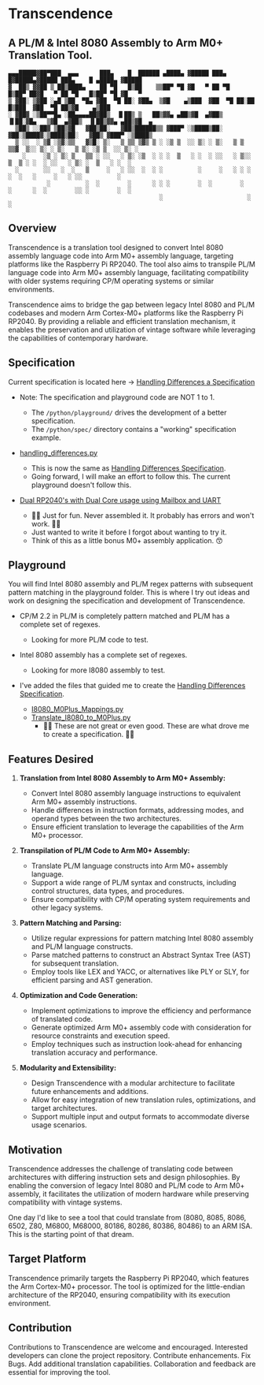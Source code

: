 # Transcendence
## A PL/M & Intel 8080 Assembly to Arm M0+ Translation Tool.

```ansi
▄▄▄█████▓██▀███  ▄▄▄      ███▄    █  ██████ ▄████▄ ▓█████ ███▄    █▓█████▄▓█████ ███▄    █ ▄████▄ ▓█████ 
▓  ██▒ ▓▓██ ▒ ██▒████▄    ██ ▀█   █▒██    ▒▒██▀ ▀█ ▓█   ▀ ██ ▀█   █▒██▀ ██▓█   ▀ ██ ▀█   █▒██▀ ▀█ ▓█   ▀ 
▒ ▓██░ ▒▓██ ░▄█ ▒██  ▀█▄ ▓██  ▀█ ██░ ▓██▄  ▒▓█    ▄▒███  ▓██  ▀█ ██░██   █▒███  ▓██  ▀█ ██▒▓█    ▄▒███   
░ ▓██▓ ░▒██▀▀█▄ ░██▄▄▄▄██▓██▒  ▐▌██▒ ▒   ██▒▓▓▄ ▄██▒▓█  ▄▓██▒  ▐▌██░▓█▄   ▒▓█  ▄▓██▒  ▐▌██▒▓▓▄ ▄██▒▓█  ▄ 
  ▒██▒ ░░██▓ ▒██▒▓█   ▓██▒██░   ▓██▒██████▒▒ ▓███▀ ░▒████▒██░   ▓██░▒████▓░▒████▒██░   ▓██▒ ▓███▀ ░▒████▒
  ▒ ░░  ░ ▒▓ ░▒▓░▒▒   ▓▒█░ ▒░   ▒ ▒▒ ▒▓▒ ▒ ░ ░▒ ▒  ░░ ▒░ ░ ▒░   ▒ ▒ ▒▒▓  ▒░░ ▒░ ░ ▒░   ▒ ▒░ ░▒ ▒  ░░ ▒░ ░
    ░     ░▒ ░ ▒░ ▒   ▒▒ ░ ░░   ░ ▒░ ░▒  ░ ░ ░  ▒   ░ ░  ░ ░░   ░ ▒░░ ▒  ▒ ░ ░  ░ ░░   ░ ▒░ ░  ▒   ░ ░  ░
  ░       ░░   ░  ░   ▒     ░   ░ ░░  ░  ░ ░          ░     ░   ░ ░ ░ ░  ░   ░     ░   ░ ░░          ░   
           ░          ░  ░        ░      ░ ░ ░        ░  ░        ░   ░      ░  ░        ░░ ░        ░  ░
                                           ░                        ░                     ░              
```

## Overview
Transcendence is a translation tool designed to convert Intel 8080 assembly language code into Arm M0+ assembly language, targeting platforms like the Raspberry Pi RP2040. The tool also aims to transpile PL/M language code into Arm M0+ assembly language, facilitating compatibility with older systems requiring CP/M operating systems or similar environments. 

Transcendence aims to bridge the gap between legacy Intel 8080 and PL/M codebases and modern Arm Cortex-M0+ platforms like the Raspberry Pi RP2040. By providing a reliable and efficient translation mechanism, it enables the preservation and utilization of vintage software while leveraging the capabilities of contemporary hardware.

## Specification
Current specification is located here -> [Handling Differences a Specification](/specification/Handling_Differences_Specification.md)
- Note: The specification and playground code are NOT 1 to 1.
   - The `/python/playground/` drives the development of a better specification.
   - The `/python/spec/` directory contains a "working" specification example.

- [handling_differences.py](/python/spec/handling_differences.py)
   - This is now the same as [Handling Differences Specification](/specification/Handling_Differences_Specification.md).
   - Going forward, I will make an effort to follow this. The current playground doesn't follow this.

- [Dual RP2040's with Dual Core usage using Mailbox and UART](/specification/DualRP2040_DualCore_Mailbox.md)
   - 🐲🐉 Just for fun. Never assembled it. It probably has errors and won't work. 🐉🐲
   - Just wanted to write it before I forgot about wanting to try it.
   - Think of this as a little bonus M0+ assembly application. 😙

## Playground
You will find Intel 8080 assembly and PL/M regex patterns with subsequent pattern matching in the playground folder. This is where I try out ideas and work on designing the specification and development of Transcendence.

- CP/M 2.2 in PL/M is completely pattern matched and PL/M has a complete set of regexes.
   - Looking for more PL/M code to test.
- Intel 8080 assembly has a complete set of regexes.
   - Looking for more I8080 assembly to test.

- I've added the files that guided me to create the [Handling Differences Specification](/specification/Handling_Differences_Specification.md).
   - [I8080_M0Plus_Mappings.py](/python/playground/maps/I8080_M0Plus_Mappings.py)
   - [Translate_I8080_to_M0Plus.py](/python/playground/Translate_I8080_to_M0Plus.py)
      - 🐲🐉 These are not great or even good. These are what drove me to create a specification. 🐉🐲

## Features Desired
1. **Translation from Intel 8080 Assembly to Arm M0+ Assembly:**
   - Convert Intel 8080 assembly language instructions to equivalent Arm M0+ assembly instructions.
   - Handle differences in instruction formats, addressing modes, and operand types between the two architectures.
   - Ensure efficient translation to leverage the capabilities of the Arm M0+ processor.
   
2. **Transpilation of PL/M Code to Arm M0+ Assembly:**
   - Translate PL/M language constructs into Arm M0+ assembly language.
   - Support a wide range of PL/M syntax and constructs, including control structures, data types, and procedures.
   - Ensure compatibility with CP/M operating system requirements and other legacy systems.

3. **Pattern Matching and Parsing:**
   - Utilize regular expressions for pattern matching Intel 8080 assembly and PL/M language constructs.
   - Parse matched patterns to construct an Abstract Syntax Tree (AST) for subsequent translation.
   - Employ tools like LEX and YACC, or alternatives like PLY or SLY, for efficient parsing and AST generation.

4. **Optimization and Code Generation:**
   - Implement optimizations to improve the efficiency and performance of translated code.
   - Generate optimized Arm M0+ assembly code with consideration for resource constraints and execution speed.
   - Employ techniques such as instruction look-ahead for enhancing translation accuracy and performance.

5. **Modularity and Extensibility:**
   - Design Transcendence with a modular architecture to facilitate future enhancements and additions.
   - Allow for easy integration of new translation rules, optimizations, and target architectures.
   - Support multiple input and output formats to accommodate diverse usage scenarios.

## Motivation
Transcendence addresses the challenge of translating code between architectures with differing instruction sets and design philosophies. By enabling the conversion of legacy Intel 8080 and PL/M code to Arm M0+ assembly, it facilitates the utilization of modern hardware while preserving compatibility with vintage systems.

One day I'd like to see a tool that could translate from (8080, 8085, 8086, 6502, Z80, M6800, M68000, 80186, 80286, 80386, 80486) to an ARM ISA. This is the starting point of that dream.

## Target Platform
Transcendence primarily targets the Raspberry Pi RP2040, which features the Arm Cortex-M0+ processor. The tool is optimized for the little-endian architecture of the RP2040, ensuring compatibility with its execution environment.

## Contribution
Contributions to Transcendence are welcome and encouraged. Interested developers can clone the project repository. Contribute enhancements. Fix Bugs. Add additional translation capabilities. Collaboration and feedback are essential for improving the tool.
